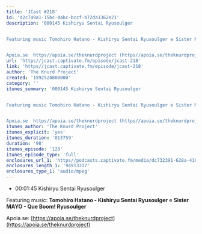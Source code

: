 ```yaml
---
title: 'JCast #218'
id: 'd2c749a1-15bc-4abc-bccf-b72da1362e21'
description: '000145 Kishiryu Sentai Ryusoulger


Featuring music Tomohiro Hatano - Kishiryu Sentai Ryusoulger e Sister MAYO - Que Boom! Ryusoulger


Apoia.se  https//apoia.se/theknurdproject (https//apoia.se/theknurdproject)'
url: 'https//jcast.captivate.fm/episode/jcast-218'
link: 'https//jcast.captivate.fm/episode/jcast-218'
author: 'The Knurd Project'
created: '1592524800000'
category: ''
itunes_summary: '000145 Kishiryu Sentai Ryusoulger


Featuring music Tomohiro Hatano - Kishiryu Sentai Ryusoulger e Sister MAYO - Que Boom! Ryusoulger


Apoia.se  https//apoia.se/theknurdproject (https//apoia.se/theknurdproject)'
itunes_author: 'The Knurd Project'
itunes_explicit: 'yes'
itunes_duration: '013759'
duration: '98'
itunes_episode: '128'
itunes_episode_type: 'full'
enclosures_url_1: 'https//podcasts.captivate.fm/media/dc732391-628a-4187-93e5-6796bb7e9fa9/jcast218.mp3'
enclosures_length_1: '94913317'
enclosures_type_1: 'audio/mpeg'
---
```

*   00:01:45 Kishiryu Sentai Ryusoulger

Featuring music: **Tomohiro Hatano - Kishiryu Sentai Ryusoulger** e **Sister MAYO - Que Boom! Ryusoulger**

Apoia.se: [https://apoia.se/theknurdproject](https://apoia.se/theknurdproject)